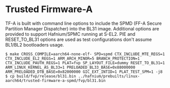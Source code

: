 # Trusted Firmware-A

TF-A is built with command line options to include the SPMD (FF-A Secure Partition Manager Dispatcher) into the BL31 image.
Additional options are provided to support Hafnium/SPMC running at S-EL2.
PIE and RESET_TO_BL31 options are used as test configurations don't assume BL1/BL2 bootloaders usage.

```
$ make CROSS_COMPILE=aarch64-none-elf- SPD=spmd CTX_INCLUDE_MTE_REGS=1 CTX_INCLUDE_EL2_REGS=1 ARM_ARCH_MINOR=5 BRANCH_PROTECTION=1 CTX_INCLUDE_PAUTH_REGS=1 PLAT=fvp SP_LAYOUT_FILE=dummy RESET_TO_BL31=1 ARM_LINUX_KERNEL_AS_BL33=1 PRELOADED_BL33_BASE=0x88000000 ARM_PRELOADED_DTB_BASE=0x82000000 GIC_EXT_INTID=1 PLAT_TEST_SPM=1 -j8
$ cp build/fvp/release/bl31.bin ../hafnium/prebuilts/linux-aarch64/trusted-firmware-a-spmd/fvp/bl31.bin
```
